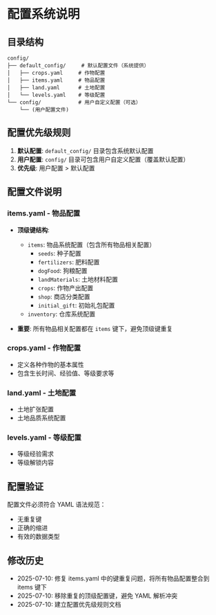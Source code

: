 # 配置系统说明

## 目录结构

```
config/
├── default_config/     # 默认配置文件（系统提供）
│   ├── crops.yaml     # 作物配置
│   ├── items.yaml     # 物品配置
│   ├── land.yaml      # 土地配置
│   └── levels.yaml    # 等级配置
└── config/            # 用户自定义配置（可选）
    └── (用户配置文件)
```

## 配置优先级规则

1. **默认配置**: `default_config/` 目录包含系统默认配置
2. **用户配置**: `config/` 目录可包含用户自定义配置（覆盖默认配置）
3. **优先级**: 用户配置 > 默认配置

## 配置文件说明

### items.yaml - 物品配置
- **顶级键结构**:
  - `items`: 物品系统配置（包含所有物品相关配置）
    - `seeds`: 种子配置
    - `fertilizers`: 肥料配置
    - `dogFood`: 狗粮配置
    - `landMaterials`: 土地材料配置
    - `crops`: 作物产出配置
    - `shop`: 商店分类配置
    - `initial_gift`: 初始礼包配置
  - `inventory`: 仓库系统配置

- **重要**: 所有物品相关配置都在 `items` 键下，避免顶级键重复

### crops.yaml - 作物配置
- 定义各种作物的基本属性
- 包含生长时间、经验值、等级要求等

### land.yaml - 土地配置
- 土地扩张配置
- 土地品质系统配置

### levels.yaml - 等级配置
- 等级经验需求
- 等级解锁内容

## 配置验证

配置文件必须符合 YAML 语法规范：
- 无重复键
- 正确的缩进
- 有效的数据类型

## 修改历史

- 2025-07-10: 修复 items.yaml 中的键重复问题，将所有物品配置整合到 items 键下
- 2025-07-10: 移除重复的顶级配置键，避免 YAML 解析冲突
- 2025-07-10: 建立配置优先级规则文档
